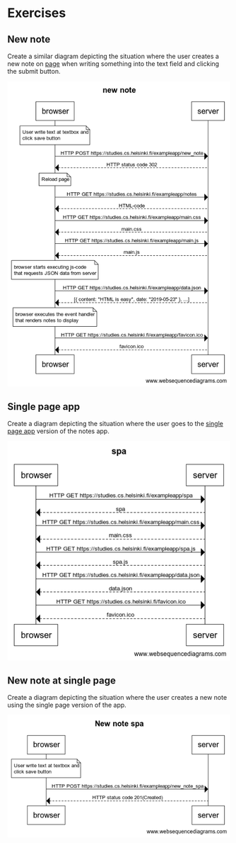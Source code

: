 # Exercises
## New note
Create a similar diagram depicting the situation where the user creates a new note on [page](https://studies.cs.helsinki.fi/exampleapp/notes)  when writing something into the text field and clicking the submit button.

![](0.4-new-note.png)
## Single page app
Create a diagram depicting the situation where the user goes to the [single page app](https://studies.cs.helsinki.fi/exampleapp/spa) version of the notes app.

![](0.5-single-page-app.png)
## New note at single page
Create a diagram depicting the situation where the user creates a new note using the single page version of the app.

![](0.6-New-note-spa.png)